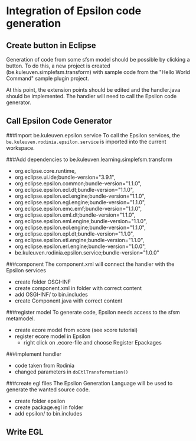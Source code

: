 Integration of Epsilon code generation
===

Create button in Eclipse
---
Generation of code from some sfsm model should be possible by clicking a button. To do this, a new project is created (be.kuleuven.simplefsm.transform) with sample code from the "Hello World Command" sample plugin project.

At this point, the extension points should be edited and the handler.java should be implemented. The handler will need to call the Epsilon code generator.

Call Epsilon Code Generator
---
###Import be.kuleuven.epsilon.service
To call the Epsilon services, the `be.kuleuven.rodinia.epsilon.service` is imported into the current workspace.

###Add dependencies to be.kuleuven.learning.simplefsm.transform
* org.eclipse.core.runtime,
* org.eclipse.ui.ide;bundle-version="3.9.1",
* org.eclipse.epsilon.common;bundle-version="1.1.0",
* org.eclipse.epsilon.ecl.dt;bundle-version="1.1.0",
* org.eclipse.epsilon.ecl.engine;bundle-version="1.1.0",
* org.eclipse.epsilon.egl.engine;bundle-version="1.1.0",
* org.eclipse.epsilon.emc.emf;bundle-version="1.1.0",
* org.eclipse.epsilon.eml.dt;bundle-version="1.1.0",
* org.eclipse.epsilon.eml.engine;bundle-version="1.1.0",
* org.eclipse.epsilon.eol.engine;bundle-version="1.1.0",
* org.eclipse.epsilon.epl.dt;bundle-version="1.1.0",
* org.eclipse.epsilon.etl.engine;bundle-version="1.1.0",
* org.eclipse.epsilon.erl.engine;bundle-version="1.0.0",
* be.kuleuven.rodinia.epsilon.service;bundle-version="1.0.0"

###component
The component.xml will connect the handler with the Epsilon services

* create folder OSGI-INF
* create component.xml in folder with correct content
* add OSGI-INF/ to bin.includes
* create Component.java with correct content

###register model
To generate code, Epsilon needs access to the sfsm metamodel.

* create ecore model from xcore (see xcore tutorial)
* register ecore model in Epsilon
    * right click on .ecore-file and choose Register Epackages

###implement handler
* code taken from Rodinia
* changed parameters in `doEtlTransformation()`

###create egl files
The Epsilon Generation Language will be used to generate the wanted source code.

* create folder epsilon
* create package.egl in folder
* add epsilon/ to bin.includes

Write EGL
---
